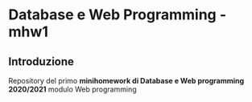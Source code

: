 # Database e Web Programming - mhw1

## Introduzione

Repository del primo **minihomework di Database e Web programming 2020/2021** modulo Web programming
